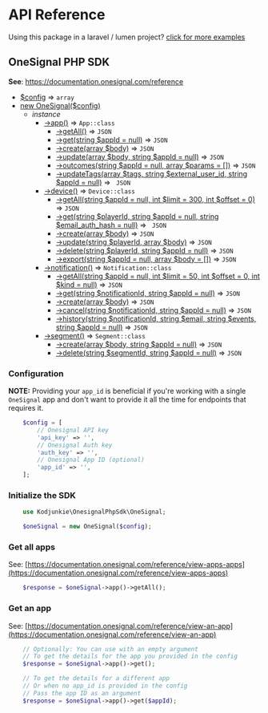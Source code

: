 # API Reference

Using this package in a laravel / lumen
project? [click for more examples](https://github.com/kodjunkie/onesignal-php-sdk/blob/master/docs/usage-laravel-lumen.md)

## OneSignal PHP SDK

**See**: https://documentation.onesignal.com/reference

* [$config](#configuration) ⇒ <code>array</code>
* [new OneSignal($config)](#new_OneSignal_object)
    * _instance_
        * [->app()](#app+getAll) ⇒ <code>App::class</code>
            * [->getAll()](#app+getAll) ⇒ <code>JSON</code>
            * [->get(string $appId = null)](#app+get) ⇒ <code>JSON</code>
            * [->create(array $body)](#app+create) ⇒ <code>JSON</code>
            * [->update(array $body, string $appId = null)](#app+update) ⇒ <code>JSON</code>
            * [->outcomes(string $appId = null, array $params = [])](#app+outcomes) ⇒ <code>JSON</code>
            * [->updateTags(array $tags, string $external_user_id, string $appId = null)](#app+updateTags) ⇒ <code>
              JSON</code>
        * [->device()](#device+object) ⇒ <code>Device::class</code>
            * [->getAll(string $appId = null, int $limit = 300, int $offset = 0)](#device+getAll) ⇒ <code>JSON</code>
            * [->get(string $playerId, string $appId = null, string $email_auth_hash = null)](#device+get) ⇒ <code>
              JSON</code>
            * [->create(array $body)](#device+create) ⇒ <code>JSON</code>
            * [->update(string $playerId, array $body)](#device+update) ⇒ <code>JSON</code>
            * [->delete(string $playerId, string $appId = null)](#device+delete) ⇒ <code>JSON</code>
            * [->export(string $appId = null, array $body = [])](#device+export) ⇒ <code>JSON</code>
        * [->notification()](#notification+object) ⇒ <code>Notification::class</code>
            * [->getAll(string $appId = null, int $limit = 50, int $offset = 0, int $kind = null)](#notification+getAll)
              ⇒ <code>JSON</code>
            * [->get(string $notificationId, string $appId = null)](#notification+getAll) ⇒ <code>JSON</code>
            * [->create(array $body)](#notification+create) ⇒ <code>JSON</code>
            * [->cancel(string $notificationId, string $appId = null)](#notification+cancel) ⇒ <code>JSON</code>
            * [->history(string $notificationId, string $email, string $events, string $appId = null)](#notification+history)
              ⇒ <code>JSON</code>
        * [->segment()](#segment+object) ⇒ <code>Segment::class</code>
            * [->create(array $body, string $appId = null)](#segment+create) ⇒ <code>JSON</code>
            * [->delete(string $segmentId, string $appId = null)](#segment+delete) ⇒ <code>JSON</code>

### Configuration

**NOTE:** Providing your `app_id` is beneficial if you're working with a single `OneSignal` app and don't want to
provide it all the time for endpoints that requires it.

```php
    $config = [
        // Onesignal API key
        'api_key' => '',
        // Onesignal Auth key
        'auth_key' => '',
        // Onesignal App ID (optional)
        'app_id' => '',
    ];
```

<a name="new_OneSignal_object"></a>

### Initialize the SDK

```php
    use Kodjunkie\OnesignalPhpSdk\OneSignal;

    $oneSignal = new OneSignal($config);
```

<a name="app+getAll"></a>

### Get all apps

See: [https://documentation.onesignal.com/reference/view-apps-apps](https://documentation.onesignal.com/reference/view-apps-apps)

```php
    $response = $oneSignal->app()->getAll();
```

<a name="app+get"></a>

### Get an app

See: [https://documentation.onesignal.com/reference/view-an-app](https://documentation.onesignal.com/reference/view-an-app)

```php
    // Optionally: You can use with an empty argument
    // To get the details for the app you provided in the config
    $response = $oneSignal->app()->get();

    // To get the details for a different app
    // Or when no app_id is provided in the config
    // Pass the app ID as an argument
    $response = $oneSignal->app()->get($appId);
```
